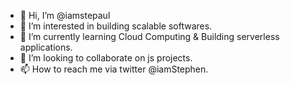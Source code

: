 - 👋 Hi, I’m @iamstepaul
- 👀 I’m interested in building scalable softwares.
- 🌱 I’m currently learning Cloud Computing & Building serverless applications.
- 💞️ I’m looking to collaborate on js projects.
- 📫 How to reach me via twitter @iamStephen.

<!---
iamstepaul/iamstepaul is a ✨ special ✨ repository because its `README.md` (this file) appears on your GitHub profile.
You can click the Preview link to take a look at your changes.
--->
